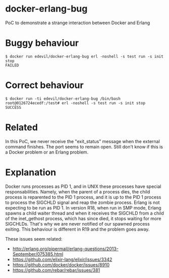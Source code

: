 # docker-erlang-bug
PoC to demonstrate a strange interaction between Docker and Erlang

# Buggy behaviour

    $ docker run edevil/docker-erlang-bug erl -noshell -s test run -s init stop
    FAILED

# Correct behaviour

    $ docker run -ti edevil/docker-erlang-bug /bin/bash
    root@0126724ecedf:/test# erl -noshell -s test run -s init stop
    SUCCESS

# Related

In this PoC, we never receive the "exit_status" message when the external
command finishes. The port seems to remain open. Still don't know if this is
a Docker problem or an Erlang problem.

# Explanation

Docker runs processes as PID 1, and in UNIX these processes have special
responsabilities. Namely, when the parent of a process dies, the child process
is reparented to the PID 1 process, and it is up to the PID 1 process to process
the SIGCHLD signal and reap the zombie process. Erlang is not expecting to be
run as PID 1. In version R18, when run in SMP mode, Erlang spawns a child waiter
thread and when it receives the SIGCHLD from a child of the inet_gethost
process, which has since died, it stops waiting for more SIGCHLDs. That's
why we are never notified of our spawned process exiting. This behaviour is
different in R19 and the problem goes away.

These issues seem related:

- http://erlang.org/pipermail/erlang-questions/2013-September/075385.html
- https://github.com/elixir-lang/elixir/issues/3342
- https://github.com/docker/docker/issues/8910
- https://github.com/rebar/rebar/issues/381
